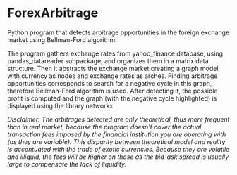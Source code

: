 # ForexArbitrage
Python program that detects arbitrage opportunities in the foreign exchange market using Bellman-Ford algorithm.

The program gathers exchange rates from yahoo_finance database, using pandas_datareader subpackage, and organizes them in a matrix data structure.
Then it abstracts the exchange market creating a graph model with currency as nodes and exchange rates as arches.
Finding arbitrage opportunities corresponds to search for a negative cycle in this graph, therefore Bellman-Ford algorithm is used.
After detecting it, the possible profit is computed and the graph (with the negative cycle highlighted) is displayed using the library networkx.


*Disclaimer:
The arbitrages detected are only theoretical, thus more frequent than in real market, because the program doesn't cover the actual transaction fees imposed by the financial institution you are operating with (as they are variable).
This disparity between theoretical model and reality is accentuated with the trade of exotic currencies. Because they are volatile and illiquid, the fees will be higher on those as the bid-ask spread is usually large to compensate the lack of liquidity.*
